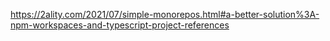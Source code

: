 

https://2ality.com/2021/07/simple-monorepos.html#a-better-solution%3A-npm-workspaces-and-typescript-project-references